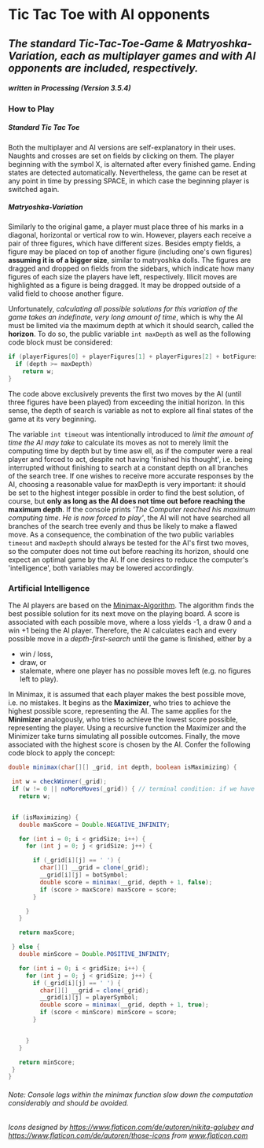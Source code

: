 # Tic Tac Toe with AI opponents
## *The standard Tic-Tac-Toe-Game & Matryoshka-Variation, each as multiplayer games and with AI opponents are included, respectively.*
##### written in Processing (Version 3.5.4)

### How to Play
##### Standard Tic Tac Toe
Both the multiplayer and AI versions are self-explanatory in their uses. Naughts and crosses are set on fields by clicking on them. The player beginning with the symbol X, is alternated after every finished game. Ending states are detected automatically. Nevertheless, the game can be reset at any point in time by pressing SPACE, in which case the beginning player is switched again.

##### Matryoshka-Variation
Similarly to the original game, a player must place three of his marks in a diagonal, horizontal or vertical row to win. However, players each receive a pair of three figures, which have different sizes. Besides empty fields, a figure may be placed on top of another figure (including one's own figures) **assuming it is of a bigger size**, similar to matryoshka dolls. The figures are dragged and dropped on fields from the sidebars, which indicate how many figures of each size the players have left, respectively. Illicit moves are highlighted as a figure is being dragged. It may be dropped outside of a valid field to choose another figure.

Unfortunately, *calculating all possible solutions for this variation of the game takes an indefinate, very long amount of time*, which is why the AI must be limited via the maximum depth at which it should search, called the **horizon**. To do so, the public variable `int maxDepth` as well as the following code block must be considered:
```java
if (playerFigures[0] + playerFigures[1] + playerFigures[2] + botFigures[0] + botFigures[1] + botFigures[2] >= 2 * 3 * figsPerSize - 3) {
  if (depth >= maxDepth)
    return w;
}
```
The code above exclusively prevents the first two moves by the AI (until three figures have been played) from exceeding the initial horizon. In this sense, the depth of search is variable as not to explore all final states of the game at its very beginning.

The variable `int timeout` was intentionally introduced to *limit the amount of time the AI may take* to calculate its moves as not to merely limit the computing time by depth but by time asw ell, as if the computer were a real player and forced to act, despite not having 'finished his thought', i.e. being interrupted without finishing to search at a constant depth on all branches of the search tree. If one wishes to receive more accurate responses by the AI, choosing a reasonable value for maxDepth is very important: it should be set to the highest integer possible in order to find the best solution, of course, but **only as long as the AI does not time out before reaching the maximum depth**. If the console prints _'The Computer reached his maximum computing time. He is now forced to play'_, the AI will not have searched all branches of the search tree evenly and thus be likely to make a flawed move. As a consequence, the combination of the two public variables `timeout` and `maxDepth` should always be tested for the AI's first two moves, so the computer does not time out before reaching its horizon, should one expect an optimal game by the AI. If one desires to reduce the computer's 'intelligence', both variables may be lowered accordingly.

### Artificial Intelligence
The AI players are based on the [Minimax-Algorithm](https://en.wikipedia.org/wiki/Minimax "Wikipedia: The Minimax Algorithm"). The algorithm finds the best possible solution for its next move on the playing board. A score is associated with each possible move, where a loss yields -1, a draw 0 and a win +1 being the AI player. Therefore, the AI calculates each and every possible move in a *depth-first-search* until the game is finished, either by a
- win / loss,
- draw, or 
- stalemate, where one player has no possible moves left (e.g. no figures left to play).

In Minimax, it is assumed that each player makes the best possible move, i.e. no mistakes. It begins as the **Maximizer**, who tries to achieve the highest possible score, representing the AI. The same applies for the **Minimizer** analogously, who tries to achieve the lowest score possible, representing the player. Using a recursive function the Maximizer and the Minimizer take turns simulating all possible outcomes. Finally, the move associated with the highest score is chosen by the AI. Confer the following code block to apply the concept:
 
 ```java
double minimax(char[][] _grid, int depth, boolean isMaximizing) {

  int w = checkWinner(_grid); 
  if (w != 0 || noMoreMoves(_grid)) { // terminal condition: if we have a clear winner or the board is full (no more moves to play)
    return w;


  if (isMaximizing) {
    double maxScore = Double.NEGATIVE_INFINITY;

    for (int i = 0; i < gridSize; i++) {
      for (int j = 0; j < gridSize; j++) {

        if (_grid[i][j] == ' ') {
          char[][] __grid = clone(_grid);
          __grid[i][j] = botSymbol;
          double score = minimax(__grid, depth + 1, false);
          if (score > maxScore) maxScore = score;
        }

      }
    }

    return maxScore;

  } else {
    double minScore = Double.POSITIVE_INFINITY;

    for (int i = 0; i < gridSize; i++) {
      for (int j = 0; j < gridSize; j++) {
        if (_grid[i][j] == ' ') {
          char[][] __grid = clone(_grid);
          __grid[i][j] = playerSymbol;
          double score = minimax(__grid, depth + 1, true);
          if (score < minScore) minScore = score;
        }


      }
    }

    return minScore;
  }
}
 ```

###### Note: Console logs within the minimax function slow down the computation considerably and should be avoided.
###### Icons designed by https://www.flaticon.com/de/autoren/nikita-golubev and https://www.flaticon.com/de/autoren/those-icons from www.flaticon.com
